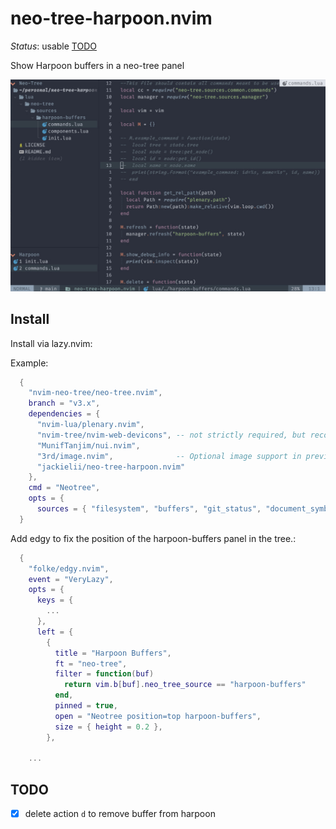 # neo-tree-harpoon.nvim

_Status_: usable [TODO](#TODO)

Show Harpoon buffers in a neo-tree panel

![screenshot](./harpoon-buffers.jpg)

## Install

Install via lazy.nvim:

Example:

```lua
  {
    "nvim-neo-tree/neo-tree.nvim",
    branch = "v3.x",
    dependencies = {
      "nvim-lua/plenary.nvim",
      "nvim-tree/nvim-web-devicons", -- not strictly required, but recommended
      "MunifTanjim/nui.nvim",
      "3rd/image.nvim",              -- Optional image support in preview window: See `# Preview Mode` for more information
      "jackielii/neo-tree-harpoon.nvim"
    },
    cmd = "Neotree",
    opts = {
      sources = { "filesystem", "buffers", "git_status", "document_symbols", "harpoon-buffers" },
  }
```

Add edgy to fix the position of the harpoon-buffers panel in the tree.:

```lua
  {
    "folke/edgy.nvim",
    event = "VeryLazy",
    opts = {
      keys = {
        ...
      },
      left = {
        {
          title = "Harpoon Buffers",
          ft = "neo-tree",
          filter = function(buf)
            return vim.b[buf].neo_tree_source == "harpoon-buffers"
          end,
          pinned = true,
          open = "Neotree position=top harpoon-buffers",
          size = { height = 0.2 },
        },

	...
```

## TODO

- [x] delete action `d` to remove buffer from harpoon
